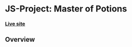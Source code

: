 # JS-Project: Master of Potions
### [Live site](https://qienzgao.github.io/Master-of-Potions/)

## Overview

